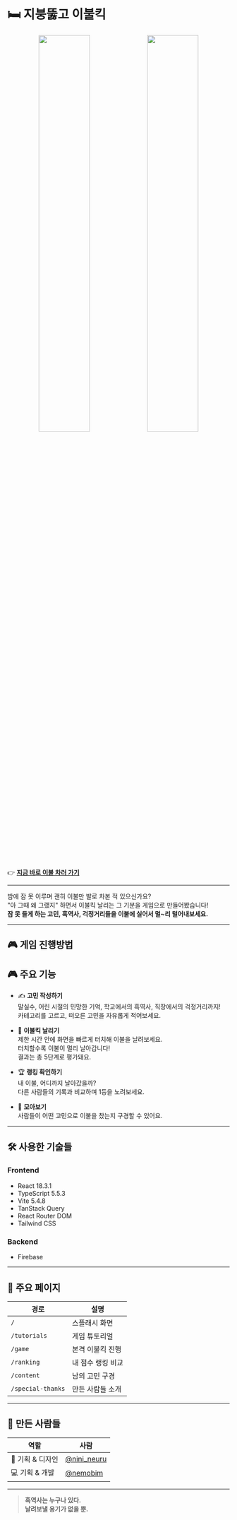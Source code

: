 # 🛏️ 지붕뚫고 이불킥

<p align="center">
  <img src="https://github.com/user-attachments/assets/949465f8-49a1-4e9e-ae92-848fa4092344" width="48%" />
  <img src="https://github.com/user-attachments/assets/b2b1ec42-d64e-412a-820b-e316dbf4746e" width="48%" />
</p>


👉 **[지금 바로 이불 차러 가기](ttps://ebul-kcik.vercel.app)**

---

밤에 잠 못 이루며 괜히 이불만 발로 차본 적 있으신가요?
<br/>
"아 그때 왜 그랬지" 하면서 이불킥 날리는 그 기분을 게임으로 만들어봤습니다!
<br/>
**잠 못 들게 하는 고민, 흑역사, 걱정거리들을 이불에 실어서 멀~리 털어내보세요.**

---

## 🎮 게임 진행방법

## 🎮 주요 기능

- ✍️ **고민 작성하기**  
  말실수, 어린 시절의 민망한 기억, 학교에서의 흑역사, 직장에서의 걱정거리까지!  
  카테고리를 고르고, 떠오른 고민을 자유롭게 적어보세요.

- 🚀 **이불킥 날리기**  
  제한 시간 안에 화면을 빠르게 터치해 이불을 날려보세요.  
  터치할수록 이불이 멀리 날아갑니다!  
  결과는 총 5단계로 평가돼요.

- 🏆 **랭킹 확인하기**  
  내 이불, 어디까지 날아갔을까?  
  다른 사람들의 기록과 비교하며 1등을 노려보세요.

- 👀 **모아보기**  
  사람들이 어떤 고민으로 이불을 찼는지 구경할 수 있어요.  

---

## 🛠️ 사용한 기술들

### Frontend

- React 18.3.1  
- TypeScript 5.5.3  
- Vite 5.4.8  
- TanStack Query  
- React Router DOM  
- Tailwind CSS  

### Backend

- Firebase 
---

## 📱 주요 페이지

| 경로 | 설명 |
|------|------|
| `/` | 스플래시 화면 |
| `/tutorials` | 게임 튜토리얼 |
| `/game` | 본격 이불킥 진행 |
| `/ranking` | 내 점수 랭킹 비교 |
| `/content` | 남의 고민 구경 |
| `/special-thanks` | 만든 사람들 소개 |

---

## 👥 만든 사람들

| 역할 | 사람 |
|------|------|
| 🎨 기획 & 디자인 | [@nini_neuru](https://github.com/nini_neuru) |
| 💻 기획 & 개발 | [@nemobim](https://github.com/nemobim) |

---

> **흑역사는 누구나 있다.  
> 날려보낼 용기가 없을 뿐.**

